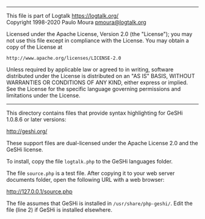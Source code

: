 ________________________________________________________________________

This file is part of Logtalk <https://logtalk.org/>  
Copyright 1998-2020 Paulo Moura <pmoura@logtalk.org>

Licensed under the Apache License, Version 2.0 (the "License");
you may not use this file except in compliance with the License.
You may obtain a copy of the License at

    http://www.apache.org/licenses/LICENSE-2.0

Unless required by applicable law or agreed to in writing, software
distributed under the License is distributed on an "AS IS" BASIS,
WITHOUT WARRANTIES OR CONDITIONS OF ANY KIND, either express or implied.
See the License for the specific language governing permissions and
limitations under the License.
________________________________________________________________________


This directory contains files that provide syntax highlighting for 
GeSHi 1.0.8.6 or later versions:

http://geshi.org/

These support files are dual-licensed under the Apache License 2.0 and
the GeSHi license.

To install, copy the file `logtalk.php` to the GeSHi languages folder.

The file `source.php` is a test file. After copying it to your web
server documents folder, open the following URL with a web browser:

http://127.0.0.1/source.php

The file assumes that GeSHi is installed in `/usr/share/php-geshi/`.
Edit the file (line 2) if GeSHi is installed elsewhere.
